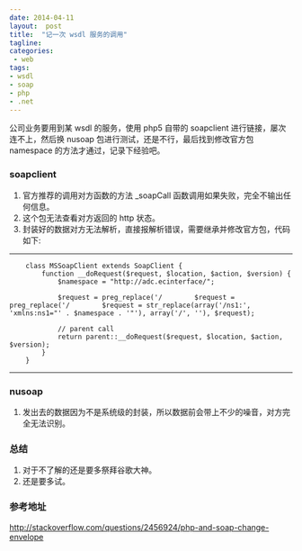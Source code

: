 ```yaml
---
date: 2014-04-11
layout:  post
title:  "记一次 wsdl 服务的调用"
tagline:
categories:
 - web
tags:
- wsdl
- soap
- php
- .net
---
```


公司业务要用到某 wsdl 的服务，使用 php5 自带的 soapclient 进行链接，屡次连不上，然后换 nusoap 包进行测试，还是不行，最后找到修改官方包 namespace 的方法才通过，记录下经验吧。

### soapclient

1. 官方推荐的调用对方函数的方法 _soapCall 函数调用如果失败，完全不输出任何信息。
2. 这个包无法查看对方返回的 http 状态。
3. 封装好的数据对方无法解析，直接报解析错误，需要继承并修改官方包，代码如下:

---

        class MSSoapClient extends SoapClient {
            function __doRequest($request, $location, $action, $version) {
                $namespace = "http://adc.ecinterface/";

                $request = preg_replace('/        $request = preg_replace('/        $request = str_replace(array('/ns1:', 'xmlns:ns1="' . $namespace . '"'), array('/', ''), $request);

                // parent call
                return parent::__doRequest($request, $location, $action, $version);
            }
        }

---

### nusoap

1. 发出去的数据因为不是系统级的封装，所以数据前会带上不少的噪音，对方完全无法识别。

### 总结
1. 对于不了解的还是要多祭拜谷歌大神。
2. 还是要多试。

### 参考地址
http://stackoverflow.com/questions/2456924/php-and-soap-change-envelope
